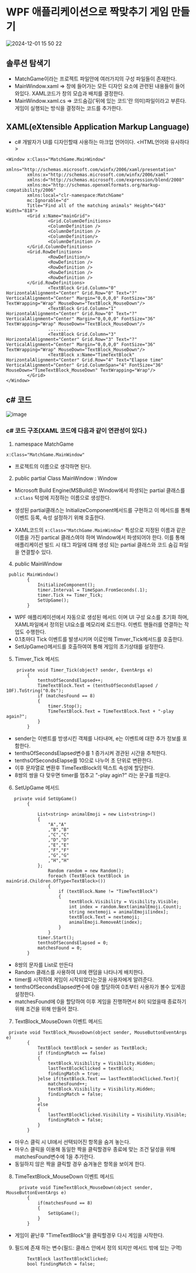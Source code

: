 
# WPF 애플리케이션으로 짝맞추기 게임 만들기
![2024-12-01 15 50 22](https://github.com/user-attachments/assets/2cf6e572-f050-4afc-881f-817b3c1b7e63)


## 솔루션 탐색기
- MatchGame이라는 프로젝트 파일안에 여러가지의 구성 파일들이 존재한다.
- MainWindow.xaml => 창에 들어가는 모든 디자인 요소에 관련된 내용들이 들어 와있다. XAML코드가 창의 모습과 배치를 결정한다.
- MainWindow.xaml.cs => 코드숨김('뒤에 있는 코드'란 의미)파일이라고 부른다. 게임이 실행되는 방식을 결정하는 코드를 추가한다.


## XAML(eXtensible Application Markup Language)
- c# 개발자가 UI를 디자인할때 사용하는 마크업 언어이다.
<HTML언어와 유사하다>

```XAML
<Window x:Class="MatchGame.MainWindow"
        xmlns="http://schemas.microsoft.com/winfx/2006/xaml/presentation"
        xmlns:x="http://schemas.microsoft.com/winfx/2006/xaml"
        xmlns:d="http://schemas.microsoft.com/expression/blend/2008"
        xmlns:mc="http://schemas.openxmlformats.org/markup-compatibility/2006"
        xmlns:local="clr-namespace:MatchGame"
        mc:Ignorable="d"
        Title="Find all of the matching animals" Height="643" Width="818">
        <Grid x:Name="mainGrid">
                <Grid.ColumnDefinitions>        
                <ColumnDefinition />
                <ColumnDefinition />
                <ColumnDefinition/>
                <ColumnDefinition />  
        </Grid.ColumnDefinitions>
        <Grid.RowDefinitions>
                <RowDefinition/>
                <RowDefinition />
                <RowDefinition />
                <RowDefinition />
                <RowDefinition />
        </Grid.RowDefinitions>
                <TextBlock Grid.Column="0" HorizontalAlignment="Center" Grid.Row="0" Text="?" VerticalAlignment="Center" Margin="0,0,0,0" FontSize="36" TextWrapping="Wrap" MouseDown="TextBlock_MouseDown"/>
                <TextBlock Grid.Column="1" HorizontalAlignment="Center" Grid.Row="0" Text="?" VerticalAlignment="Center" Margin="0,0,0,0" FontSize="36" TextWrapping="Wrap" MouseDown="TextBlock_MouseDown"/>
                ........
                <TextBlock Grid.Column="3" HorizontalAlignment="Center" Grid.Row="3" Text="?" VerticalAlignment="Center" Margin="0,0,0,0" FontSize="36" TextWrapping="Wrap" MouseDown="TextBlock_MouseDown"/>
                <TextBlock x:Name="TimeTextBlock" HorizontalAlignment="Center" Grid.Row="4" Text="Elapse time" VerticalAlignment="Center" Grid.ColumnSpan="4" FontSize="36" MouseDown="TimeTextBlock_MouseDown" TextWrapping="Wrap"/>
        </Grid>
</Window>
```


## c# 코드
![image](https://github.com/user-attachments/assets/469cf71e-a42d-4f84-8514-3fc091f93ca4)


### c# 코드 구조(XAML 코드에 다음과 같이 연관성이 있다.)
 1. namespace MatchGame
```
x:Class="MatchGame.MainWindow"
```
 - 프로젝트의 이름으로 생각하면 된다.
 
 2. public partial Class MainWindow : Window
 - Microsoft Build Engine(MSBuild)은 Window에서 파생되는 partial 클래스를 ```x:Class``` 턱성에 지정하는 이름으로 생성한다.
 - 생성된 partial클래스는 InitializeComponent메서드를 구현하고 이 메서드를 통해 이벤트 등록, 속성 설정하기 위해 호출한다.

 - XAML코드의 ```x:Class="MatchGame.MainWindow"``` 특성으로 지정된 이름과 같은 이름을 가진 partical 클래스여야 하며 Window에서 파생되어야 한다.
 이를 통해 애플리케이션 빌드 시 태그 파일에 대해 생성 되는 partial 클래스와 코드 숨김 파일을 연결할수 있다.
 
 4. public MainWindow
```
 public MainWindow()
        {
            InitializeComponent();
            timer.Interval = TimeSpan.FromSeconds(.1);
            timer.Tick += Timer_Tick;
            SetUpGame();
        }
```

-  WPF 애플리케이션에서 자동으로 생성된 메서드 이며 UI 구성 요소를 초기화 하며, XAML파일에서 정의된 UI요소를 메모리에 로드한다. 이벤트 핸들러를 연결하는 작업도 수행한다.
- 0.1초마다 Tick 이벤트를 발생시키며 이로인해 Timver_Tick메서드를 호출한다. 
- SetUpGame()메서드를 호출하여여 통해 게임의 초기상태를 설정한다.

  
 5. Timver_Tick 메서드
```
    private void Timer_Tick(object? sender, EventArgs e)
        {
            tenthsOfSecondsElapsed++;
            TimeTextBlock.Text = (tenthsOfSecondsElapsed / 10F).ToString("0.0s");
            if (matchesFound == 8)
            {
                timer.Stop();
                TimeTextBlock.Text = TimeTextBlock.Text + "-play again?";
            }
        }
```

-  sender는 이벤트를 방생시킨 객체를 나타내며, e는 이벤트에 대한 추가 정보를 포함한다.
- tenthsOfSecondsElapsed변수를 1 증가시켜 경관된 시간을 추척한다.
- tenthsOfSecondsElapse를 10으로 나누어 초 단위로 변환한다.
- 이후 문자열로 변환후 TimeTextBlock의 텍스트 속성에 할당한다. 
- 8쌍의 쌍을 다 맞우면 timer를 멈추고 "-play agin?" 라는 문구를 띄운다.


 6. SetUpGame 메서드
```
   private void SetUpGame()
        {

            List<string> animalEmoji = new List<string>()
            {
                "A","A"
                ,"B","B"
                ,"C","C"
                ,"D","D"
                ,"E","E"
                ,"F","F"
                ,"G","G"
                ,"H","H"
            };
                Random random = new Random();
                foreach (TextBlock textBlock in mainGrid.Children.OfType<TextBlock>())
                {
                    if (textBlock.Name != "TimeTextBlock")
                    {
                        textBlock.Visibility = Visibility.Visible;
                        int index = random.Next(animalEmoji.Count);
                        string nextemoji = animalEmoji[index];
                        textBlock.Text = nextemoji;
                        animalEmoji.RemoveAt(index);
                    }
                }
            timer.Start();
            tenthsOfSecondsElapsed = 0;
            matchesFound = 0;
        }
```

- 8쌍의 문자를 List로 만든다
- Random 클래스를 사용하여 UI에 랜덤을 나타나게 배치한다.
- timer를 시작하여 게임이 시작되었다는것을 사용자에게 알려준다.
- tenthsOfSecondsElapsed변수에 0을 할당하여 0초부터 사용자가 볼수 있게끔 설정한다.
-  matchesFound에 0을 할당하여 이후 게임을 진행하면서 8이 되었을때 종료하기 위해 조건을 위해 만들어 졌다.



 7. TextBlock_MouseDown 이벤트 메서드
```
 private void TextBlock_MouseDown(object sender, MouseButtonEventArgs e)
        {
            TextBlock textBlock = sender as TextBlock;
            if (findingMatch == false)
            {
                textBlock.Visibility = Visibility.Hidden;
                lastTextBlockClicked = textBlock;
                findingMatch = true;
            }else if(textBlock.Text == lastTextBlockClicked.Text){
                matchesFound++;
                textBlock.Visibility = Visibility.Hidden;
                findingMatch = false;
            }
            else
            {
                lastTextBlockClicked.Visibility = Visibility.Visible;
                findingMatch = false;
            }
        }
```

- 마우스 클릭 시 UI에서 선택되어진 항목을 숨겨 놓는다.
- 마우스 클릭을 이용해 동일한 짝을 클릭할경우 종료에 맞는 조건 달성을 위해 matchesFound변수에 1을 추가한다.
- 동일하지 않은 짝을 클릭할 경우 숨겨놓은 항목을 보이게 한다.

 
 8. TimeTextBlock_MouseDown 이벤트 메서드
```
     private void TimeTextBlock_MouseDown(object sender, MouseButtonEventArgs e)
        {
            if(matchesFound == 8)
            {
                SetUpGame();
            }
        }
```

 - 게임이 끝난후 "TimeTextBlock"을 클릭할경우 다시 게임을 시작한다.
 
 9. 필드에 존재 하는 변수(필드: 클래스 안에서 정의 되지만 메서드 밖에 있는 구역)
```
        TextBlock lastTextBlockClicked;
        bool findingMatch = false;
```

